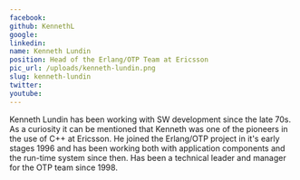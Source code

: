 ```yaml
---
facebook: 
github: KennethL
google: 
linkedin: 
name: Kenneth Lundin
position: Head of the Erlang/OTP Team at Ericsson
pic_url: /uploads/kenneth-lundin.png
slug: kenneth-lundin
twitter: 
youtube: 
---
```

<p>Kenneth Lundin has been working with SW development since the late 70s. As a curiosity it can be mentioned that Kenneth was one of the pioneers in the use of C++ at Ericsson. He joined the Erlang/OTP project in it&#39;s early stages 1996 and has been working both with application components and the run-time system since then. Has been a technical leader and manager for the OTP team since 1998.</p>
